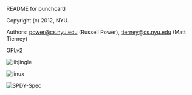README for punchcard

Copyright (c) 2012, NYU.

Authors: power@cs.nyu.edu (Russell Power), tierney@cs.nyu.edu (Matt Tierney)

GPLv2

![libjingle](https://github.com/tierney/punchcard/raw/master/examples/libjingle.png)

![linux](https://github.com/tierney/punchcard/raw/master/examples/linux.png)

![SPDY-Spec](https://github.com/tierney/punchcard/raw/master/examples/SPDY-Specification.png)

